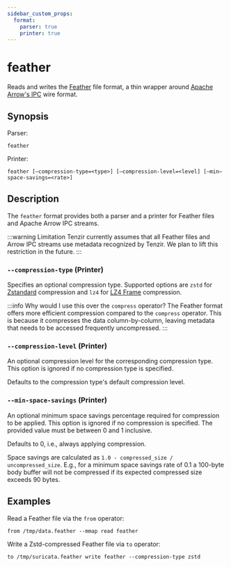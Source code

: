 ```yaml
---
sidebar_custom_props:
  format:
    parser: true
    printer: true
---
```


# feather

Reads and writes the [Feather][feather] file format, a thin wrapper around
[Apache Arrow's IPC][arrow-ipc] wire format.

[feather]: https://arrow.apache.org/docs/python/feather.html
[arrow-ipc]: https://arrow.apache.org/docs/python/ipc.html

## Synopsis

Parser:

```
feather
```

Printer:

```
feather [—compression-type=<type>] [—compression-level=<level] [—min—space-savings=<rate>]
```

## Description

The `feather` format provides both a parser and a printer for Feather files and
Apache Arrow IPC streams.  

:::warning Limitation
Tenzir currently assumes that all Feather files and Arrow IPC streams use
metadata recognized by Tenzir. We plan to lift this restriction in the future.
:::

### `--compression-type` (Printer)

Specifies an optional compression type. Supported options are `zstd` for
[Zstandard][zstd-docs] compression and `lz4` for [LZ4 Frame][lz4-docs]
compression.

[zstd-docs]: http://facebook.github.io/zstd/
[lz4-docs]: https://android.googlesource.com/platform/external/lz4/+/HEAD/doc/lz4_Frame_format.md

:::info Why would I use this over the `compress` operator?
The Feather format offers more efficient compression compared to the
`compress` operator. This is because it compresses
the data column-by-column, leaving metadata that needs to be accessed frequently
uncompressed.
:::

### `--compression-level` (Printer)

An optional compression level for the corresponding compression type. This
option is ignored if no compression type is specified.

Defaults to the compression type's default compression level.

### `--min-space-savings` (Printer)

An optional minimum space savings percentage required for compression to be
applied. This option is ignored if no compression is specified. The provided
value must be between 0 and 1 inclusive.

Defaults to 0, i.e., always applying compression.

Space savings are calculated as `1.0 - compressed_size / uncompressed_size`.
E.g., for a minimum space savings rate of 0.1 a 100-byte body buffer will not
be compressed if its expected compressed size exceeds 90 bytes.

## Examples

Read a Feather file via the `from` operator:

```
from /tmp/data.feather --mmap read feather
```

Write a Zstd-compressed Feather file via `to` operator:

```
to /tmp/suricata.feather write feather --compression-type zstd
```
